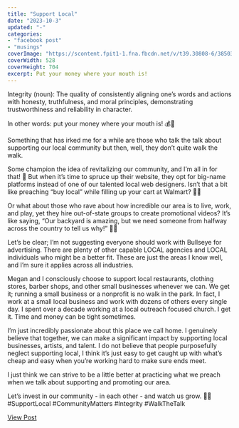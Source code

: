 ```yaml
---
title: "Support Local"
date: "2023-10-3"
updated: "-"
categories: 
- "facebook post"
- "musings"
coverImage: "https://scontent.fpit1-1.fna.fbcdn.net/v/t39.30808-6/385033789_10106669223909043_6762220655045476515_n.jpg?stp=cp6_dst-jpg&_nc_cat=107&ccb=1-7&_nc_sid=dd5e9f&_nc_ohc=vqslzLkiGLAAX-Ufilz&_nc_ht=scontent.fpit1-1.fna&oh=00_AfCpcpxDfCetKgJE8eJPcKZXLHeYZHYKghLvYT8uhv7Icw&oe=657A529A"
coverWidth: 528
coverHeight: 704
excerpt: Put your money where your mouth is!
---
```


Integrity (noun): The quality of consistently aligning one’s words and actions with honesty, truthfulness, and moral principles, demonstrating trustworthiness and reliability in character.  

In other words: put your money where your mouth is! 💰💬  

Something that has irked me for a while are those who talk the talk about supporting our local community but then, well, they don’t quite walk the walk.   

Some champion the idea of revitalizing our community, and I’m all in for that! 🌟 But when it’s time to spruce up their website, they opt for big-name platforms instead of one of our talented local web designers. Isn’t that a bit like preaching “buy local” while filling up your cart at Walmart? 🛒🏢  

Or what about those who rave about how incredible our area is to live, work, and play, yet they hire out-of-state groups to create promotional videos? It’s like saying, “Our backyard is amazing, but we need someone from halfway across the country to tell us why!” 🌄🎥  

Let’s be clear; I’m not suggesting everyone should work with Bullseye for advertising. There are plenty of other capable LOCAL agencies and LOCAL individuals who might be a better fit. These are just the areas I know well, and I’m sure it applies across all industries.   

Megan and I consciously choose to support local restaurants, clothing stores, barber shops, and other small businesses whenever we can. We get it; running a small business or a nonprofit is no walk in the park. In fact, I work at a small local business and work with dozens of others every single day. I spent over a decade working at a local outreach focused church. I get it. Time and money can be tight sometimes.  

I’m just incredibly passionate about this place we call home. I genuinely believe that together, we can make a significant impact by supporting local businesses, artists, and talent. I do not believe that people purposefully neglect supporting local, I think it’s just easy to get caught up with what’s cheap and easy when you’re working hard to make sure ends meet.  

I just think we can strive to be a little better at practicing what we preach when we talk about supporting and promoting our area.   

Let’s invest in our community - in each other - and watch us grow. 🌱💪 #SupportLocal #CommunityMatters #Integrity #WalkTheTalk  

<a href="https://www.facebook.com/photo/?fbid=10106669223914033&set=a.10100880648226113" target="_blank" class="button facebook">View Post</a>
